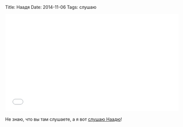 Title: Наадя
Date: 2014-11-06
Tags: слушаю

<div class="text"><iframe width="560" height="315" src="//www.youtube.com/embed/Fc2-dU-3bQc" frameborder="0" allowfullscreen="allowfullscreen"></iframe><br /><br />
Не знаю, что вы там слушаете, а я вот <a href="https://itunes.apple.com/ru/album/naada/id924967895?l=en">слушаю Наадю</a>!</div>